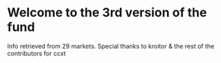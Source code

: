 
# Welcome to the 3rd version of the fund

Info retrieved from 29 markets.
Special thanks to kroitor & the rest of the contributors for ccxt
